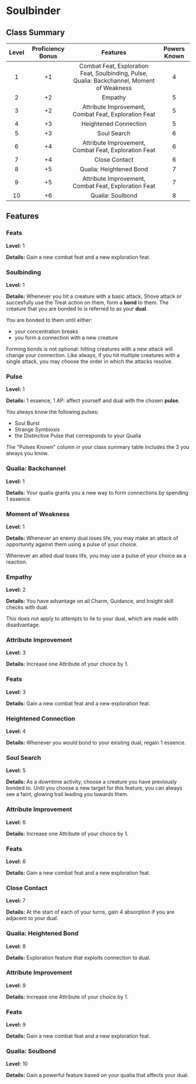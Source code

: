 # Soulbinder

## Class Summary

| Level | Proficiency Bonus |                                          Features                                          | Powers Known |
| :---: | :---------------: | :----------------------------------------------------------------------------------------: | :----------: |
|   1   |        +1         | Combat Feat, Exploration Feat, Soulbinding, Pulse, Qualia: Backchannel, Moment of Weakness |      4       |
|   2   |        +2         |                                          Empathy                                           |      5       |
|   3   |        +2         |                   Attribute Improvement,  Combat Feat, Exploration Feat                    |      5       |
|   4   |        +3         |                                   Heightened Connection                                    |      5       |
|   5   |        +3         |                                        Soul Search                                         |      6       |
|   6   |        +4         |                   Attribute Improvement,  Combat Feat, Exploration Feat                    |      6       |
|   7   |        +4         |                                       Close Contact                                        |      6       |
|   8   |        +5         |                                  Qualia: Heightened Bond                                   |      7       |
|   9   |        +5         |                   Attribute Improvement,  Combat Feat, Exploration Feat                    |      7       |
|  10   |        +6         |                                      Qualia: Soulbond                                      |      8       |

## Features

### Feats

**Level:** 1

**Details:** Gain a new combat feat and a new exploration feat.

### Soulbinding

**Level:** 1

**Details:** Whenever you hit a creature with a basic attack, Shove attack or succesfully use the Treat action on them, form a **bond** to them. The creature that you are bonded to is referred to as your **dual**.

You are bonded to them until either:

- your concentration breaks
- you form a connection with a new creature

Forming bonds is not optional: hitting creatures with a new attack will change your connection.
Like always, if you hit multiple creatures with a single attack, you may choose the order in which the attacks resolve.

### Pulse

**Level:** 1

**Details:** 1 essence, 1 AP: affect yourself and dual with the chosen **pulse**.

You always know the following pulses:

- Soul Burst
- Strange Symbiosis
- the Distinctive Pulse that corresponds to your Qualia

The "Pulses Known" column in your class summary table includes the 3 you always you know.

### Qualia: Backchannel

**Level:** 1

**Details:** Your qualia grants you a new way to form connections by spending 1 essence.

### Moment of Weakness

**Level:** 1

**Details:** Whenever an enemy dual loses life, you may make an attack of opportunity against them using a pulse of your choice.

Whenever an allied dual loses life, you may use a pulse of your choice as a reaction.

### Empathy

**Level:** 2

**Details:** You have advantage on all Charm, Guidance, and Insight skill checks with dual.

This does not apply to attempts to lie to your dual, which are made with disadvantage.

### Attribute Improvement

**Level:** 3

**Details:** Increase one Attribute of your choice by 1.

### Feats

**Level:** 3

**Details:** Gain a new combat feat and a new exploration feat.

### Heightened Connection

**Level:** 4

**Details:** Whenever you would bond to your existing dual, regain 1 essence.

### Soul Search

**Level:** 5

**Details:** As a downtime activity, choose a creature you have previously bonded to. Until you choose a new target for this feature, you can always see a faint, glowing trail leading you towards them.

### Attribute Improvement

**Level:** 6

**Details:** Increase one Attribute of your choice by 1.

### Feats

**Level:** 6

**Details:** Gain a new combat feat and a new exploration feat.

### Close Contact

**Level:** 7

**Details:** At the start of each of your turns, gain 4 absorption if you are adjacent to your dual.

### Qualia: Heightened Bond

**Level:** 8

**Details:** Exploration feature that exploits connection to dual.

### Attribute Improvement

**Level:** 9

**Details:** Increase one Attribute of your choice by 1.

### Feats

**Level:** 9

**Details:** Gain a new combat feat and a new exploration feat.

### Qualia: Soulbond

**Level:** 10

**Details:** Gain a powerful feature based on your qualia that affects your dual.
